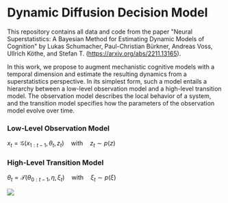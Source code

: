 # Dynamic Diffusion Decision Model

This repository contains all data and code from the paper "Neural Superstatistics: A Bayesian Method for Estimating Dynamic Models of Cognition" by Lukas Schumacher, Paul-Christian Bürkner, Andreas Voss, Ullrich Köthe, and Stefan T. (https://arxiv.org/abs/2211.13165).

In this work, we propose to augment mechanistic cognitive models with a temporal dimension and estimate the resulting dynamics from a superstatistics perspective. In its simplest form, such a model entails a hierarchy between a low-level observation model and a high-level transition model. The observation model describes the local behavior of a system, and the transition model specifies how the parameters of the observation model evolve over time.

### Low-Level Observation Model
$x_t = \mathcal{G}(x_{1:t-1}, \theta_t, z_t) \quad \text{with}\quad z_t \sim p(z)$

### High-Level Transition Model
$\theta_t = \mathcal{T}(\theta_{0:t-1}, \eta, \xi_t) \quad \text{with}\quad \xi_t \sim p(\xi)$


![](param_recovery_animation.gif)
